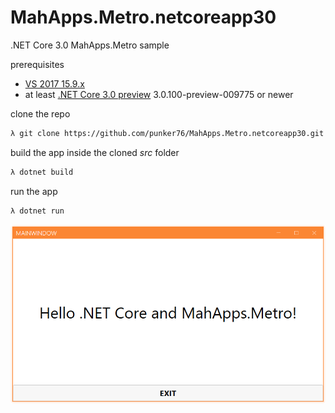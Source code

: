 # MahApps.Metro.netcoreapp30
.NET Core 3.0 MahApps.Metro sample

prerequisites

- [VS 2017 15.9.x](https://visualstudio.microsoft.com/)
- at least [.NET Core 3.0 preview](https://github.com/dotnet/core-sdk) 3.0.100-preview-009775 or newer

clone the repo

```bash
λ git clone https://github.com/punker76/MahApps.Metro.netcoreapp30.git
```

build the app inside the cloned *src* folder

```bash
λ dotnet build
```

run the app

```bash
λ dotnet run
```

<div align="center">

<img alt="screenshot" src="screenshot.png">

</div>

